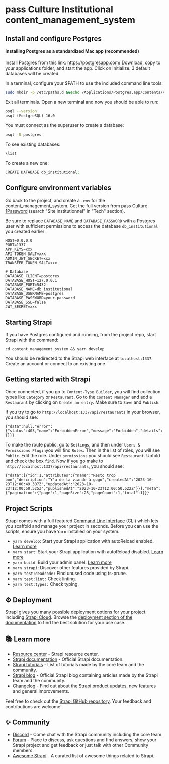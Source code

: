 # pass Culture Institutional content_management_system

## Install and configure Postgres

#### Installing Postgres as a standardized Mac app (recommended)

Install Postgres from this link:
https://postgresapp.com/
Download, copy to your applications folder, and start the app.
Click on Initialize.
3 default databases will be created.

In a terminal, configure your $PATH to use the included command line tools:

```zsh
sudo mkdir -p /etc/paths.d &&echo /Applications/Postgres.app/Contents/Versions/latest/bin | sudo tee /etc/paths.d/postgresapp
```

Exit all terminals. Open a new terminal and now you should be able to run:

```zsh
psql --version
psql (PostgreSQL) 16.0
```

You must connect as the superuser to create a database:

```bash
psql -U postgres
```

To see existing databases:

```bash
\list
```

To create a new one:

```bash
CREATE DATABASE db_institutional;
```

## Configure environment variables

Go back to the project, and create a `.env` for the content_management_system. Get the full version from pass Culture [1Password](https://team-passculture.1password.com/) (search "Site institutionnel" in "Tech" section).

Be sure to replace `DATABASE_NAME` and `DATABASE_PASSWORD` with a Postgres user with sufficient permissions to access the database `db_institutional` you created earlier:

```
HOST=0.0.0.0
PORT=1337
APP_KEYS=xxx
API_TOKEN_SALT=xxx
ADMIN_JWT_SECRET=xxx
TRANSFER_TOKEN_SALT=xxx

# Database
DATABASE_CLIENT=postgres
DATABASE_HOST=127.0.0.1
DATABASE_PORT=5432
DATABASE_NAME=db_institutional
DATABASE_USERNAME=postgres
DATABASE_PASSWORD=your-password
DATABASE_SSL=false
JWT_SECRET=xxx
```

## Starting Strapi

If you have Postgres configured and running, from the project repo, start Strapi with the command:

```
cd content_management_system && yarn develop
```

You should be redirected to the Strapi web interface at `localhost:1337`.
Create an account or connect to an existing one.

## Getting started with Strapi

Once connected, if you go to `Content-Type Builder`, you will find collection types like `Category` or `Restaurant`.
Go to the `Content Manager` and add a `Restaurant` by clicking on `Create an entry`.
Make sure to `Save` and `Publish`.

If you try to go to `http://localhost:1337/api/restaurants` in your browser, you should see:

```
{"data":null,"error":{"status":403,"name":"ForbiddenError","message":"Forbidden","details":{}}}
```

To make the route public, go to `Settings`, and then under `Users & Permissions Plugin`you will find `Roles`.
Then in the list of roles, you will see `Public`. Edit the role.
Under `permissions` you should see `Restaurant`. Unfold and check the box `find`.
Now if you go make to `http://localhost:1337/api/restaurants`, you should see:

```
{"data":[{"id":1,"attributes":{"name":"Resto trop bon","description":"Y'a de la viande à gogo","createdAt":"2023-10-23T12:00:49.307Z","updatedAt":"2023-10-23T12:00:50.525Z","publishedAt":"2023-10-23T12:00:50.522Z"}}],"meta":{"pagination":{"page":1,"pageSize":25,"pageCount":1,"total":1}}}
```

## Project Scripts

Strapi comes with a full featured [Command Line Interface](https://docs.strapi.io/dev-docs/cli) (CLI) which lets you scaffold and manage your project in seconds.
Before you can use the scripts, ensure you have `Yarn` installed on your system.

- `yarn develop`: Start your Strapi application with autoReload enabled. [Learn more](https://docs.strapi.io/dev-docs/cli#strapi-develop)
- `yarn start`: Start your Strapi application with autoReload disabled. [Learn more](https://docs.strapi.io/dev-docs/cli#strapi-start)
- `yarn build`: Build your admin panel. [Learn more](https://docs.strapi.io/dev-docs/cli#strapi-build)
- `yarn strapi`: Discover other features provided by Strapi.
- `yarn test:deadcode:` Find unused code using ts-prune.
- `yarn test:lint:` Check linting.
- `yarn test:types:` Check typing.

## ⚙️ Deployment

Strapi gives you many possible deployment options for your project including [Strapi Cloud](https://cloud.strapi.io). Browse the [deployment section of the documentation](https://docs.strapi.io/dev-docs/deployment) to find the best solution for your use case.

## 📚 Learn more

- [Resource center](https://strapi.io/resource-center) - Strapi resource center.
- [Strapi documentation](https://docs.strapi.io) - Official Strapi documentation.
- [Strapi tutorials](https://strapi.io/tutorials) - List of tutorials made by the core team and the community.
- [Strapi blog](https://strapi.io/blog) - Official Strapi blog containing articles made by the Strapi team and the community.
- [Changelog](https://strapi.io/changelog) - Find out about the Strapi product updates, new features and general improvements.

Feel free to check out the [Strapi GitHub repository](https://github.com/strapi/strapi). Your feedback and contributions are welcome!

## ✨ Community

- [Discord](https://discord.strapi.io) - Come chat with the Strapi community including the core team.
- [Forum](https://forum.strapi.io/) - Place to discuss, ask questions and find answers, show your Strapi project and get feedback or just talk with other Community members.
- [Awesome Strapi](https://github.com/strapi/awesome-strapi) - A curated list of awesome things related to Strapi.
